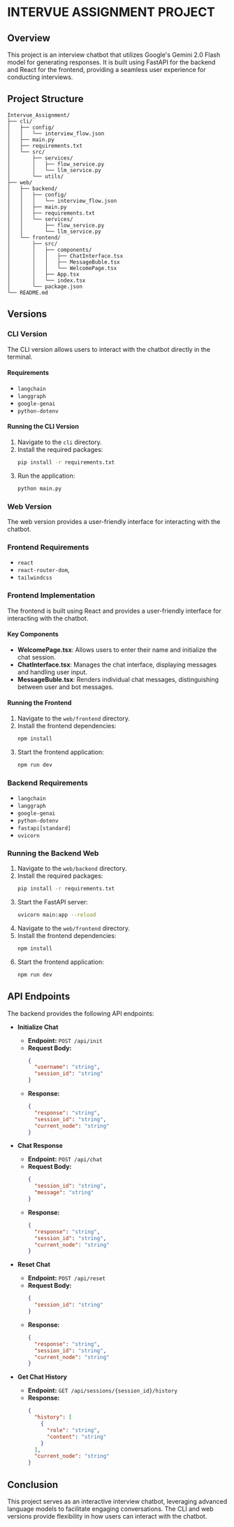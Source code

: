 # INTERVUE ASSIGNMENT PROJECT

## Overview

This project is an interview chatbot that utilizes Google's Gemini 2.0 Flash model for generating responses. It is built using FastAPI for the backend and React for the frontend, providing a seamless user experience for conducting interviews.

## Project Structure

```
Intervue_Assignment/
├── cli/
│   ├── config/
│   │   └── interview_flow.json
│   ├── main.py
│   ├── requirements.txt
│   └── src/
│       ├── services/
│       │   ├── flow_service.py
│       │   └── llm_service.py
│       └── utils/
├── web/
│   ├── backend/
│   │   ├── config/
│   │   │   └── interview_flow.json
│   │   ├── main.py
│   │   ├── requirements.txt
│   │   └── services/
│   │       ├── flow_service.py
│   │       └── llm_service.py
│   └── frontend/
│       ├── src/
│       │   ├── components/
│       │   │   ├── ChatInterface.tsx
│       │   │   ├── MessageBuble.tsx
│       │   │   └── WelcomePage.tsx
│       │   ├── App.tsx
│       │   └── index.tsx
│       └── package.json
└── README.md
```

## Versions

### CLI Version

The CLI version allows users to interact with the chatbot directly in the terminal.

#### Requirements

- `langchain`
- `langgraph`
- `google-genai`
- `python-dotenv`

#### Running the CLI Version

1. Navigate to the `cli` directory.
2. Install the required packages:
   ```bash
   pip install -r requirements.txt
   ```
3. Run the application:
   ```bash
   python main.py
   ```

### Web Version

The web version provides a user-friendly interface for interacting with the chatbot.

### Frontend Requirements

- `react`
- `react-router-dom`,
- `tailwindcss`

### Frontend Implementation

The frontend is built using React and provides a user-friendly interface for interacting with the chatbot.

#### Key Components

- **WelcomePage.tsx**: Allows users to enter their name and initialize the chat session.
- **ChatInterface.tsx**: Manages the chat interface, displaying messages and handling user input.
- **MessageBuble.tsx**: Renders individual chat messages, distinguishing between user and bot messages.

#### Running the Frontend

1. Navigate to the `web/frontend` directory.
2. Install the frontend dependencies:
   ```bash
   npm install
   ```
3. Start the frontend application:
   ```bash
   npm run dev
   ```

### Backend Requirements

- `langchain`
- `langgraph`
- `google-genai`
- `python-dotenv`
- `fastapi[standard]`
- `uvicorn`

### Running the Backend Web

1. Navigate to the `web/backend` directory.
2. Install the required packages:
   ```bash
   pip install -r requirements.txt
   ```
3. Start the FastAPI server:
   ```bash
   uvicorn main:app --reload
   ```
4. Navigate to the `web/frontend` directory.
5. Install the frontend dependencies:
   ```bash
   npm install
   ```
6. Start the frontend application:
   ```bash
   npm run dev
   ```

## API Endpoints

The backend provides the following API endpoints:

- **Initialize Chat**

  - **Endpoint:** `POST /api/init`
  - **Request Body:**
    ```json
    {
      "username": "string",
      "session_id": "string"
    }
    ```
  - **Response:**
    ```json
    {
      "response": "string",
      "session_id": "string",
      "current_node": "string"
    }
    ```

- **Chat Response**

  - **Endpoint:** `POST /api/chat`
  - **Request Body:**
    ```json
    {
      "session_id": "string",
      "message": "string"
    }
    ```
  - **Response:**
    ```json
    {
      "response": "string",
      "session_id": "string",
      "current_node": "string"
    }
    ```

- **Reset Chat**

  - **Endpoint:** `POST /api/reset`
  - **Request Body:**
    ```json
    {
      "session_id": "string"
    }
    ```
  - **Response:**
    ```json
    {
      "response": "string",
      "session_id": "string",
      "current_node": "string"
    }
    ```

- **Get Chat History**
  - **Endpoint:** `GET /api/sessions/{session_id}/history`
  - **Response:**
    ```json
    {
      "history": [
        {
          "role": "string",
          "content": "string"
        }
      ],
      "current_node": "string"
    }
    ```

## Conclusion

This project serves as an interactive interview chatbot, leveraging advanced language models to facilitate engaging conversations. The CLI and web versions provide flexibility in how users can interact with the chatbot.
